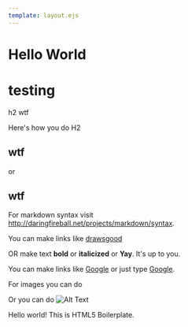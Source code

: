 ```yaml
---
template: layout.ejs
---
```


# Hello World

# testing

h2 wtf

Here's how you do H2

## wtf

or

<h2>wtf</h2>

For markdown syntax visit <http://daringfireball.net/projects/markdown/syntax>.

You can make links like [drawsgood][drawsgood]

[drawsgood]: http://drawsgood.com

OR make text **bold** or __italicized__ or <strong>Yay</strong>.  It's up to you.

You can make links like <a href="http://google.com">Google</a> or just type [Google](https://google.com).

For images you can do <img src="http://behance.vo.llnwd.net/profiles4/95095/projects/448458/950951272747696.jpg" alt="" />

Or you can do ![Alt Text](http://fc04.deviantart.net/fs70/f/2013/062/1/1/profile_picture_by_drawsgood-d5wwb28.png "Optional Title")

<!-- Add your site or application content here -->
<p>Hello world! This is HTML5 Boilerplate.</p>
